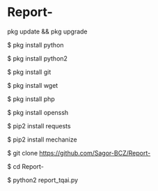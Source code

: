 # Report-


pkg update && pkg upgrade

$ pkg install python

$ pkg install python2

$ pkg install git

$ pkg install wget

$ pkg install php

$ pkg install openssh

$ pip2 install requests

$ pip2 install mechanize

$ git clone https://github.com/Sagor-BCZ/Report-

$ cd Report-

$ python2 report_tqai.py
